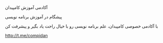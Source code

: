 آکادمی آموزش کامپیدان

پیشگام در آموزش برنامه نویسی

با آکادمی خصوصی کامپیدان، علم برنامه نویسی رو با خیال راحت یاد بگیر و پیشرفت کن

http://t.me/compidan

